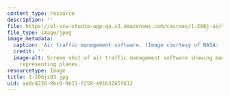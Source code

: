 ```yaml
---
content_type: resource
description: ''
file: https://ol-ocw-studio-app-qa.s3.amazonaws.com/courses/1-206j-airline-schedule-planning-spring-2003/aa0c42369bc09b11f258a91b3245f612_1-206js03.jpg
file_type: image/jpeg
image_metadata:
  caption: 'Air traffic management software. (Image courtesy of NASA: [http://www.aerospace.nasa.gov](http://www.aerospace.nasa.gov).)'
  credit: ''
  image-alt: Screen shot of air traffic management software showing many colored regions
    representing planes.
resourcetype: Image
title: 1-206js03.jpg
uid: aa0c4236-9bc0-9b11-f258-a91b3245f612
---
```

